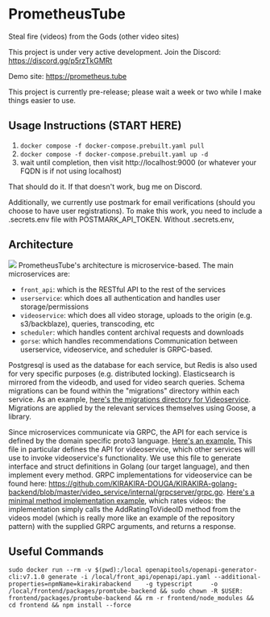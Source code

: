 # PrometheusTube

Steal fire (videos) from the Gods (other video sites)

This project is under very active development. Join the Discord: https://discord.gg/p5rzTkGMRt

Demo site: https://prometheus.tube

This project is currently pre-release; please wait a week or two while I make things easier to use.

## Usage Instructions (START HERE)

1. `docker compose -f docker-compose.prebuilt.yaml pull`
2. `docker compose -f docker-compose.prebuilt.yaml up -d`
3. wait until completion, then visit http://localhost:9000 (or whatever your FQDN is if not using localhost)

That should do it. If that doesn't work, bug me on Discord.

Additionally, we currently use postmark for email verifications (should you choose to have user registrations). To make this work, you need to include a .secrets.env file with POSTMARK_API_TOKEN. Without .secrets.env,

## Architecture

![](https://github.com/horahoradev/PrometheusTube/blob/main/promtube_backend_1.png?raw=true)
PrometheusTube's architecture is microservice-based. The main microservices are:

- `front_api`: which is the RESTful API to the rest of the services
- `userservice`: which does all authentication and handles user storage/permissions
- `videoservice`: which does all video storage, uploads to the origin (e.g. s3/backblaze), queries, transcoding, etc
- `scheduler`: which handles content archival requests and downloads
- `gorse`: which handles recommendations
Communication between userservice, videoservice, and scheduler is GRPC-based.

Postgresql is used as the database for each service, but Redis is also used for very specific purposes (e.g. distributed locking). Elasticsearch is mirrored from the videodb, and used for video search queries. Schema migrations can be found within the "migrations" directory within each service. As an example, [here's the migrations directory for Videoservice](https://github.com/KIRAKIRA-DOUGA/KIRAKIRA-golang-backend/tree/master/video_service/migrations). Migrations are applied by the relevant services themselves using Goose, a library.

Since microservices communicate via GRPC, the API for each service is defined by the domain specific proto3 language. [Here's an example.](https://github.com/KIRAKIRA-DOUGA/KIRAKIRA-golang-backend/blob/master/video_service/protocol/videoservice.proto) This file in particular defines the API for videoservice, which other services will use to invoke videoservice's functionality. We use this file to generate interface and struct definitions in Golang (our target language), and then implement every method. GRPC implementations for videoservice can be found here: https://github.com/KIRAKIRA-DOUGA/KIRAKIRA-golang-backend/blob/master/video_service/internal/grpcserver/grpc.go. [Here's a minimal method implementation example](https://github.com/KIRAKIRA-DOUGA/KIRAKIRA-golang-backend/blob/master/video_service/internal/grpcserver/grpc.go#L587), which rates videos: the implementation simply calls the AddRatingToVideoID method from the videos model (which is really more like an example of the repository pattern) with the supplied GRPC arguments, and returns a response.

## Useful Commands

```
sudo docker run --rm -v $(pwd):/local openapitools/openapi-generator-cli:v7.1.0 generate -i /local/front_api/openapi/api.yaml --additional-properties=npmName=kirakirabackend    -g typescript     -o /local/frontend/packages/promtube-backend && sudo chown -R $USER: frontend/packages/promtube-backend && rm -r frontend/node_modules && cd frontend && npm install --force
```
